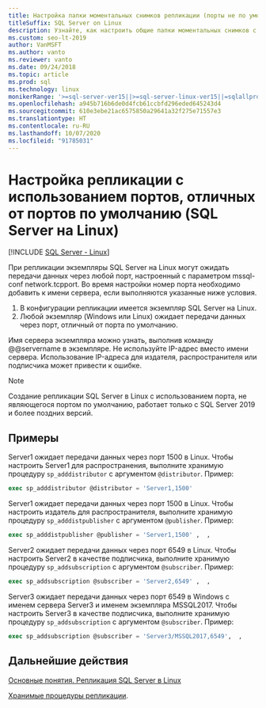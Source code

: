 ```yaml
---
title: Настройка папки моментальных снимков репликации (порты не по умолчанию)
titleSuffix: SQL Server on Linux
description: Узнайте, как настроить общие папки моментальных снимков с портами, отличными от портов по умолчанию, для репликации SQL Server на Linux.
ms.custom: seo-lt-2019
author: VanMSFT
ms.author: vanto
ms.reviewer: vanto
ms.date: 09/24/2018
ms.topic: article
ms.prod: sql
ms.technology: linux
monikerRange: '>=sql-server-ver15||>=sql-server-linux-ver15||=sqlallproducts-allversions'
ms.openlocfilehash: a945b716b6de0d4fcb61ccbfd296eded645243d4
ms.sourcegitcommit: 610e3ebe21ac6575850a29641a32f275e71557e3
ms.translationtype: HT
ms.contentlocale: ru-RU
ms.lasthandoff: 10/07/2020
ms.locfileid: "91785031"
---
```

# <a name="configure-replication-with-non-default-ports-sql-server-linux"></a>Настройка репликации с использованием портов, отличных от портов по умолчанию (SQL Server на Linux)

[!INCLUDE [SQL Server - Linux](../includes/applies-to-version/sql-linux.md)]

При репликации экземпляры SQL Server на Linux могут ожидать передачи данных через любой порт, настроенный с параметром mssql-conf network.tcpport. Во время настройки номер порта необходимо добавить к имени сервера, если выполняются указанные ниже условия.

1. В конфигурации репликации имеется экземпляр SQL Server на Linux.
2. Любой экземпляр (Windows или Linux) ожидает передачи данных через порт, отличный от порта по умолчанию. 

Имя сервера экземпляра можно узнать, выполнив команду @@servername в экземпляре. Не используйте IP-адрес вместо имени сервера. Использование IP-адреса для издателя, распространителя или подписчика может привести к ошибке.

> [!NOTE]
> Создание репликации SQL Server в Linux с использованием порта, не являющегося портом по умолчанию, работает только с SQL Server 2019 и более поздних версий.

## <a name="examples"></a>Примеры

Server1 ожидает передачи данных через порт 1500 в Linux. Чтобы настроить Server1 для распространения, выполните хранимую процедуру `sp_adddistributor` с аргументом `@distributor`. Пример: 

```sql
exec sp_adddistributor @distributor = 'Server1,1500'
```

Server1 ожидает передачи данных через порт 1500 в Linux. Чтобы настроить издатель для распространителя, выполните хранимую процедуру `sp_adddistpublisher` с аргументом `@publisher`. Пример:

```sql
exec sp_adddistpublisher @publisher = 'Server1,1500' ,  ,  
```

Server2 ожидает передачи данных через порт 6549 в Linux. Чтобы настроить Server2 в качестве подписчика, выполните хранимую процедуру `sp_addsubscription` с аргументом `@subscriber`. Пример:

```sql
exec sp_addsubscription @subscriber = 'Server2,6549' ,  ,  
```

Server3 ожидает передачи данных через порт 6549 в Windows с именем сервера Server3 и именем экземпляра MSSQL2017. Чтобы настроить Server3 в качестве подписчика, выполните хранимую процедуру `sp_addsubscription` с аргументом `@subscriber`. Пример:

```sql
exec sp_addsubscription @subscriber = 'Server3/MSSQL2017,6549',  ,  
```

## <a name="next-steps"></a>Дальнейшие действия

[Основные понятия. Репликация SQL Server в Linux](sql-server-linux-replication.md)

[Хранимые процедуры репликации](../relational-databases/system-stored-procedures/replication-stored-procedures-transact-sql.md).

